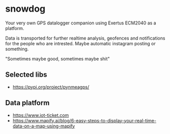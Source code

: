 # snowdog
Your very own GPS datalogger companion using Exertus ECM2040 as a platform.

Data is transported for further realtime analysis, geofences and notifications for the people who are intrested. Maybe automatic instagram posting or something. 

"Sometimes maybe good, sometimes maybe shit"

## Selected libs
  - https://pypi.org/project/pynmeagps/

## Data platform
  - https://www.iot-ticket.com
  - https://www.mapify.ai/blog/6-easy-steps-to-display-your-real-time-data-on-a-map-using-mapify

  
